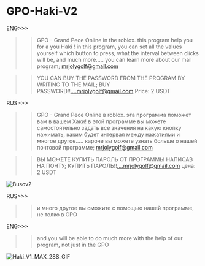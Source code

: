 # GPO-Haki-V2
ENG>>>
>> GPO - Grand Pece Online in the roblox. this program help you for a you Haki ! 
>> in this program, you can set all the values yourself
>> which button to press, what the interval between clicks will be, and much more.....
>> you can learn more about our mail program; mrjolygolf@gmail.com


>> YOU CAN BUY THE PASSWORD FROM THE PROGRAM BY WRITING TO THE MAIL; BUY PASSWORD!!....mrjolygolf@gmail.com
>> Price: 2 USDT

RUS>>>
>> GPO - Grand Pece Online в roblox. эта программа поможет вам в вашем Хаки! 
>> в этой программе вы можете самостоятельно задать все значения
>> на какую кнопку нажимать, каким будет интервал между нажатиями и многое другое.....
>> кароче вы можете узнать больше о нашей почтовой программе; mrjolygolf@gmail.com


>> ВЫ МОЖЕТЕ КУПИТЬ ПАРОЛЬ ОТ ПРОГРАММЫ НАПИСАВ НА ПОЧТУ; КУПИТЬ ПАРОЛЬ!!....mrjolygolf@gmail.com
>> цена: 2 USDT






![Busov2](https://github.com/AddonVbs/GPO-Haki-V2/assets/102360273/37a50516-584e-4880-91de-02d67064c2e2)

RUS>>>
>>и много другое вы сможите с помощью нашей программе, не толко в GPO

ENG>>>
>>and you will be able to do much more with the help of our program, not just in the GPO

![Haki_V1_MAX_2SS_GIF](https://github.com/AddonVbs/GPO-Haki-V2/assets/102360273/b21984d5-802b-4d69-b499-eee0de52a836)
